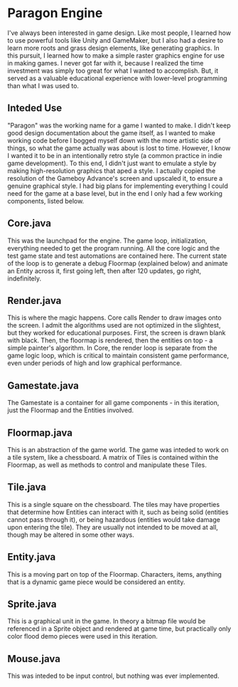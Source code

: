 # Paragon Engine
I've always been interested in game design. Like most people, I learned how to use powerful tools like Unity and GameMaker, but I also had a desire to learn more roots and grass design elements, like generating graphics. In this pursuit, I learned how to make a simple raster graphics engine for use in making games. I never got far with it, because I realized the time investment was simply too great for what I wanted to accomplish. But, it served as a valuable educational experience with lower-level programming than what I was used to.

## Inteded Use
"Paragon" was the working name for a game I wanted to make. I didn't keep good design documentation about the game itself, as I wanted to make working code before I bogged myself down with the more artistic side of things, so what the game actually was about is lost to time. However, I know I wanted it to be in an intentionally retro style (a common practice in indie game development). To this end, I didn't just want to emulate a style by making high-resolution graphics that aped a style. I actually copied the resolution of the Gameboy Advance's screen and upscaled it, to ensure a genuine graphical style.
I had big plans for implementing everything I could need for the game at a base level, but in the end I only had a few working components, listed below.

## Core.java
This was the launchpad for the engine. The game loop, initialization, everything needed to get the program running. All the core logic and the test game state and test automations are contained here. The current state of the loop is to generate a debug Floormap (explained below) and animate an Entity across it, first going left, then after 120 updates, go right, indefinitely.

## Render.java
This is where the magic happens. Core calls Render to draw images onto the screen. I admit the algorithms used are not optimized in the slightest, but they worked for educational purposes. First, the screen is drawn blank with black. Then, the floormap is rendered, then the entities on top - a simple painter's algorithm. In Core, the render loop is separate from the game logic loop, which is critical to maintain consistent game performance, even under periods of high and low graphical performance.

## Gamestate.java
The Gamestate is a container for all game components - in this iteration, just the Floormap and the Entities involved.

## Floormap.java
This is an abstraction of the game world. The game was inteded to work on a tile system, like a chessboard. A matrix of Tiles is contained within the Floormap, as well as methods to control and manipulate these Tiles.

## Tile.java
This is a single square on the chessboard. The tiles may have properties that determine how Entities can interact with it, such as being solid (entities cannot pass through it), or being hazardous (entities would take damage upon entering the tile). They are usually not intended to be moved at all, though may be altered in some other ways.

## Entity.java
This is a moving part on top of the Floormap. Characters, items, anything that is a dynamic game piece would be considered an entity.

## Sprite.java
This is a graphical unit in the game. In theory a bitmap file would be referenced in a Sprite object and rendered at game time, but practically only color flood demo pieces were used in this iteration.

## Mouse.java
This was inteded to be input control, but nothing was ever implemented.

